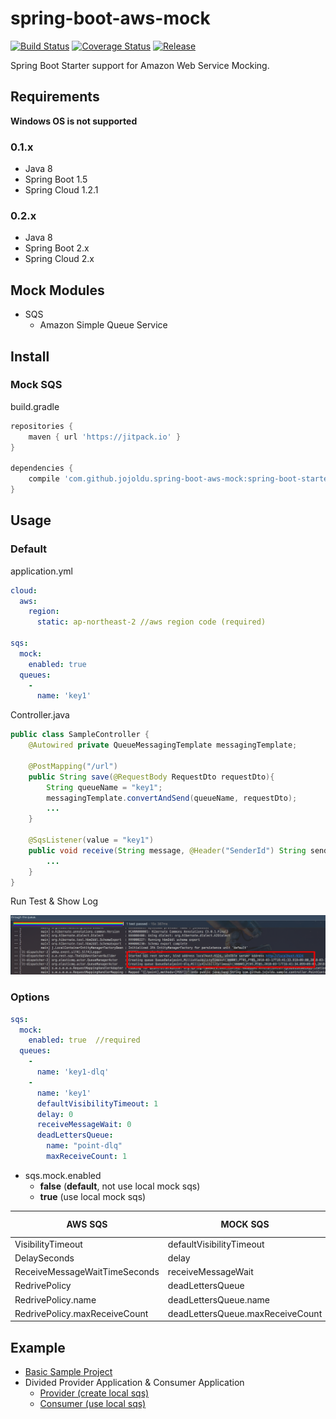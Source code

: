 # spring-boot-aws-mock

[![Build Status](https://travis-ci.org/jojoldu/spring-boot-aws-mock.svg?branch=master)](https://travis-ci.org/jojoldu/spring-boot-aws-mock) [![Coverage Status](https://coveralls.io/repos/github/jojoldu/spring-boot-aws-mock/badge.svg?branch=master)](https://coveralls.io/github/jojoldu/spring-boot-aws-mock?branch=master) [![Release](https://jitpack.io/v/jojoldu/spring-boot-aws-mock.svg)](https://jitpack.io/#jojoldu/spring-boot-aws-mock) 

Spring Boot Starter support for Amazon Web Service Mocking.

## Requirements

**Windows OS is not supported**

### 0.1.x

* Java 8
* Spring Boot 1.5
* Spring Cloud 1.2.1

### 0.2.x 

* Java 8
* Spring Boot 2.x
* Spring Cloud 2.x

## Mock Modules

* SQS
  * Amazon Simple Queue Service


## Install

### Mock SQS

build.gradle

```groovy
repositories {
    maven { url 'https://jitpack.io' }
}

dependencies {
    compile 'com.github.jojoldu.spring-boot-aws-mock:spring-boot-starter-mock-sqs:0.1.2'
}
```

## Usage

### Default

application.yml

```yml
cloud:
  aws:
    region:
      static: ap-northeast-2 //aws region code (required)

sqs:
  mock:
    enabled: true
  queues:
    -
      name: 'key1' 
```

Controller.java

```java
public class SampleController {
    @Autowired private QueueMessagingTemplate messagingTemplate;

    @PostMapping("/url")
    public String save(@RequestBody RequestDto requestDto){
        String queueName = "key1";
        messagingTemplate.convertAndSend(queueName, requestDto);
        ...
    }

    @SqsListener(value = "key1")
    public void receive(String message, @Header("SenderId") String senderId) throws IOException {
        ...
    }
}
```

Run Test & Show Log

![log](./images/log.png)


### Options

```yml
sqs:
  mock:
    enabled: true  //required
  queues:
    -
      name: 'key1-dlq'
    -
      name: 'key1'
      defaultVisibilityTimeout: 1
      delay: 0
      receiveMessageWait: 0
      deadLettersQueue:
        name: "point-dlq"
        maxReceiveCount: 1
```

* sqs.mock.enabled
  * **false** (**default**, not use local mock sqs)
  * **true** (use local mock sqs) 
      
| AWS SQS                       | MOCK SQS                         | Default Value |
|-------------------------------|----------------------------------|---------------|
| VisibilityTimeout             | defaultVisibilityTimeout         | 30 (s)        |
| DelaySeconds                  | delay                            | 0  (s)        |
| ReceiveMessageWaitTimeSeconds | receiveMessageWait               | 0  (s)        |
| RedrivePolicy                 | deadLettersQueue                 | null          |
| RedrivePolicy.name            | deadLettersQueue.name            | null          |
| RedrivePolicy.maxReceiveCount | deadLettersQueue.maxReceiveCount | null          |

## Example

* [Basic Sample Project](https://github.com/jojoldu/spring-boot-aws-mock/tree/master/spring-boot-starter-mock-sample)
* Divided Provider Application & Consumer Application
  * [Provider (create local sqs)](https://github.com/jojoldu/spring-boot-aws-mock/blob/master/spring-boot-starter-mock-sample/src/main/resources/application.yml)
  * [Consumer (use local sqs)](https://github.com/jojoldu/spring-boot-aws-mock/blob/master/spring-boot-starter-mock-sample2/src/main/resources/application.yml)

